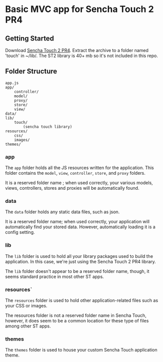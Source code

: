 # Basic MVC app for Sencha Touch 2 PR4

## Getting Started

Download [Sencha Touch 2 PR4][sencha_pr4]. Extract the archive to a folder named 'touch' in ~/lib/. The ST2 library is 40+ mb so it's not included in this repo.

## Folder Structure

    app.js
    app/
        controller/
        model/
        proxy/
        store/
        view/
    data/
    lib/
        touch/
            (sencha touch library)
    resources/
        css/
        images/
    themes/



### app

The `app` folder holds all the JS resources written for the application. This folder contains the `model`, `view`, `controller`, `store`, and `proxy` folders.

It is a reserved folder name ; when used correctly, your various models, views, controllers, stores and proxies will be automatically found.

### data

The `data` folder holds any static data files, such as json. 

It is a reserved folder name; when used correctly, your application will automatically find your stored data. However, automatically loading it is a config setting.

### lib

The `lib` folder is used to hold all your library packages used to build the application. In this case, we're just using the Sencha Touch 2 PR4 library.

The `lib` folder doesn't appear to be a reserved folder name, though, it seems standard practice in most other ST apps.

### resources`

The `resources` folder is used to hold other application-related files such as your CSS or images.

The resources folder is not a reserved folder name in Sencha Touch, however, it does seem to be a common location for these type of files among other ST apps.

### themes

The `themes` folder is used to house your custom Sencha Touch application theme.

[sencha_pr4]: http://cdn.sencha.io/touch/sencha-touch-2.0.0-pr4.zip